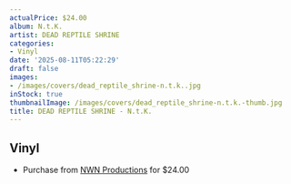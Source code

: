 ```yaml
---
actualPrice: $24.00
album: N.t.K.
artist: DEAD REPTILE SHRINE
categories:
- Vinyl
date: '2025-08-11T05:22:29'
draft: false
images:
- /images/covers/dead_reptile_shrine-n.t.k..jpg
inStock: true
thumbnailImage: /images/covers/dead_reptile_shrine-n.t.k.-thumb.jpg
title: DEAD REPTILE SHRINE - N.t.K.
---
```


## Vinyl
* Purchase from [NWN Productions](http://shop.nwnprod.com/index.php?route=product/product&path=75&product_id=57867&sort=pd.name&order=ASC) for $24.00
